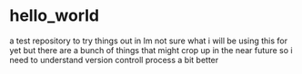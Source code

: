 # hello_world
a test repository to try things out in
Im not sure what i will be using this for yet
but there are a bunch of things that might crop up in the near future
so i need to understand version controll process a bit better
